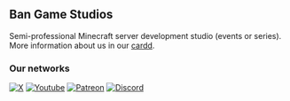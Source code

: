 ## Ban Game Studios

Semi-professional Minecraft server development studio (events or series).
More information about us in our [cardd](https://bangamestudios.carrd.co).

### Our networks

[![X](https://img.shields.io/static/v1?message=X&logo=x&label=&color=000&logoColor=white&labelColor=&style=for-the-badge)](https://x.com/BanGameStudios)
[![Youtube](https://img.shields.io/static/v1?message=Youtube&logo=youtube&label=&color=FF0000&logoColor=white&labelColor=&style=for-the-badge)](https://www.youtube.com/@BanGameStudios)
[![Patreon](https://img.shields.io/static/v1?message=Patreon&logo=patreon&label=&color=000&logoColor=white&labelColor=&style=for-the-badge)](https://patreon.com/BanGameStudios)
[![Discord](https://img.shields.io/static/v1?message=Discord&logo=discord&label=&color=7289DA&logoColor=white&labelColor=&style=for-the-badge)](https://discord.gg/sKRYYyVCnw)

